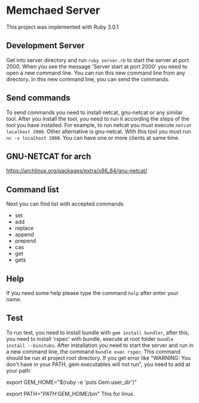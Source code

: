 # Memchaed Server
This project was implemented with Ruby 3.0.1


## Development Server
Get into server directory and run `ruby server.rb` to start the server at port 2000.
When you see the message 'Server start at port 2000' you need to open a new command line. You can run this new command line from any directory.
In this new command line, you can send the commands.

## Send commands
To send commands you need to install netcat, gnu-netcat or any similar tool. After you install the tool, you need to run it according the steps of the tool you have installed. For example, to run netcat you must execute `netcat localhost 2000`. Other alternative is gnu-netcat. With this tool you must run `nc -v localhost 2000`.
You can have  one or more clients at same time.

## GNU-NETCAT for arch
https://archlinux.org/packages/extra/x86_64/gnu-netcat/

## Command list
Next you can find list with accepted commands
* set
* add
* replace
* append
* prepend
* cas
* get
* gets

## Help
If you need some help please type the command `help` after enter your name.
## Test
To run test, you need to install bundle with `gem install bundler`, after this, you need to install 'rspec' with bundle, execute at root folder `bundle install --binstubs`. After installation you need to start the server and run in a new command line, the command `bundle exec rspec`.
This command should be run at project root directory.
If you get error like "WARNING: You don't have <a directory> in your PATH, gem executables will not run", you need to add at your path: 

  export GEM_HOME="$(ruby -e 'puts Gem.user_dir')"
  
  export PATH="$PATH:$GEM_HOME/bin"
This for linux.
